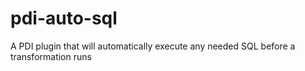 # pdi-auto-sql
A PDI plugin that will automatically execute any needed SQL before a transformation runs

